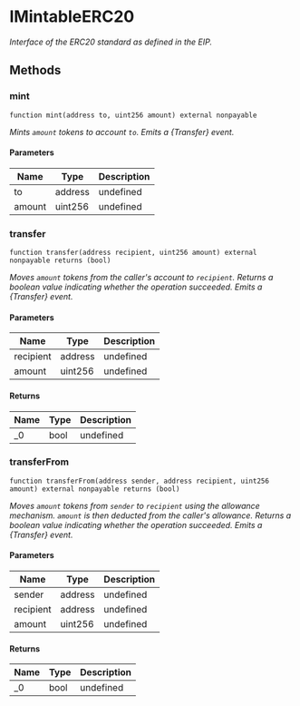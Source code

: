 # IMintableERC20







*Interface of the ERC20 standard as defined in the EIP.*

## Methods

### mint

```solidity
function mint(address to, uint256 amount) external nonpayable
```



*Mints `amount` tokens to account `to`. Emits a {Transfer} event.*

#### Parameters

| Name | Type | Description |
|---|---|---|
| to | address | undefined
| amount | uint256 | undefined

### transfer

```solidity
function transfer(address recipient, uint256 amount) external nonpayable returns (bool)
```



*Moves `amount` tokens from the caller&#39;s account to `recipient`. Returns a boolean value indicating whether the operation succeeded. Emits a {Transfer} event.*

#### Parameters

| Name | Type | Description |
|---|---|---|
| recipient | address | undefined
| amount | uint256 | undefined

#### Returns

| Name | Type | Description |
|---|---|---|
| _0 | bool | undefined

### transferFrom

```solidity
function transferFrom(address sender, address recipient, uint256 amount) external nonpayable returns (bool)
```



*Moves `amount` tokens from `sender` to `recipient` using the allowance mechanism. `amount` is then deducted from the caller&#39;s allowance. Returns a boolean value indicating whether the operation succeeded. Emits a {Transfer} event.*

#### Parameters

| Name | Type | Description |
|---|---|---|
| sender | address | undefined
| recipient | address | undefined
| amount | uint256 | undefined

#### Returns

| Name | Type | Description |
|---|---|---|
| _0 | bool | undefined





